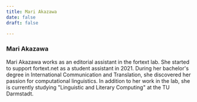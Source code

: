 ```yaml
---
title: Mari Akazawa
date: false
draft: false

---
```



### Mari Akazawa

Mari Akazawa works as an editorial assistant in the fortext lab. She started to support fortext.net as a student assistant in 2021. During her bachelor's degree in International Communication and Translation, she discovered her passion for computational linguistics. In addition to her work in the lab, she is currently studying "Linguistic and Literary Computing" at the TU Darmstadt.